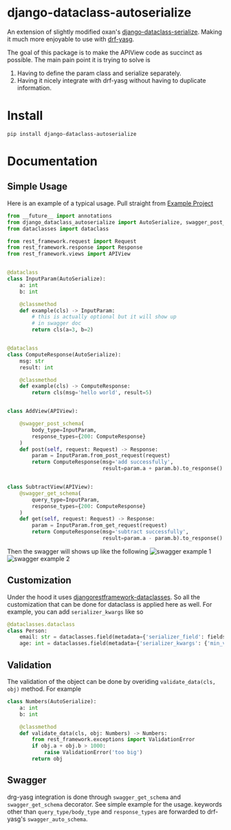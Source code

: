 # django-dataclass-autoserialize

An extension of slightly modified
oxan's [django-dataclass-serialize](https://github.com/oxan/djangorestframework-dataclasses). 
Making it much more enjoyable to
use with [drf-yasg](https://github.com/axnsan12/drf-yasg).

The goal of this package is to make the APIView code as succinct as possible. The main pain point it is trying to solve is

1) Having to define the param class and serialize separately.
2) Having it nicely integrate with drf-yasg without having to duplicate information.

# Install

```
pip install django-dataclass-autoserialize
```

# Documentation

## Simple Usage

Here is an example of a typical usage. Pull straight from
[Example Project](https://github.com/thegangtechnology/django_dataclass_autoserialize_example)

```python
from __future__ import annotations
from django_dataclass_autoserialize import AutoSerialize, swagger_post_schema, swagger_get_schema
from dataclasses import dataclass

from rest_framework.request import Request
from rest_framework.response import Response
from rest_framework.views import APIView


@dataclass
class InputParam(AutoSerialize):
    a: int
    b: int

    @classmethod
    def example(cls) -> InputParam:
        # this is actually optional but it will show up
        # in swagger doc
        return cls(a=3, b=2)


@dataclass
class ComputeResponse(AutoSerialize):
    msg: str
    result: int

    @classmethod
    def example(cls) -> ComputeResponse:
        return cls(msg='hello world', result=5)


class AddView(APIView):

    @swagger_post_schema(
        body_type=InputParam,
        response_types={200: ComputeResponse}
    )
    def post(self, request: Request) -> Response:
        param = InputParam.from_post_request(request)
        return ComputeResponse(msg='add successfully',
                               result=param.a + param.b).to_response()


class SubtractView(APIView):
    @swagger_get_schema(
        query_type=InputParam,
        response_types={200: ComputeResponse}
    )
    def get(self, request: Request) -> Response:
        param = InputParam.from_get_request(request)
        return ComputeResponse(msg='subtract successfully',
                               result=param.a - param.b).to_response()

```

Then the swagger will shows up like the following
![swagger example 1](https://github.com/thegangtechnology/django-dataclass-autoserialize/raw/main/images/example1.png)
![swagger example 2](https://github.com/thegangtechnology/django-dataclass-autoserialize/raw/main/images/example2.png)

## Customization

Under the hood it uses [djangorestframework-dataclasses](https://github.com/oxan/djangorestframework-dataclasses). So
all the customization that can be done for dataclass is applied here as well. For example, you can
add `serializer_kwargs` like so

```python
@dataclasses.dataclass
class Person:
    email: str = dataclasses.field(metadata={'serializer_field': fields.EmailField()})
    age: int = dataclasses.field(metadata={'serializer_kwargs': {'min_value': 0}})
```

## Validation

The validation of the object can be done by overiding
`validate_data(cls, obj)` method. For example

```python
class Numbers(AutoSerialize):
    a: int
    b: int

    @classmethod
    def validate_data(cls, obj: Numbers) -> Numbers:
        from rest_framework.exceptions import ValidationError
        if obj.a + obj.b > 1000:
            raise ValidationError('too big')
        return obj
```

## Swagger

drg-yasg integration is done through `swagger_get_schema` and `swagger_get_schema`
decorator. See simple example for the usage. keywords other than `query_type/body_type` and `response_types`
are forwarded to drf-yasg's `swagger_auto_schema`.
